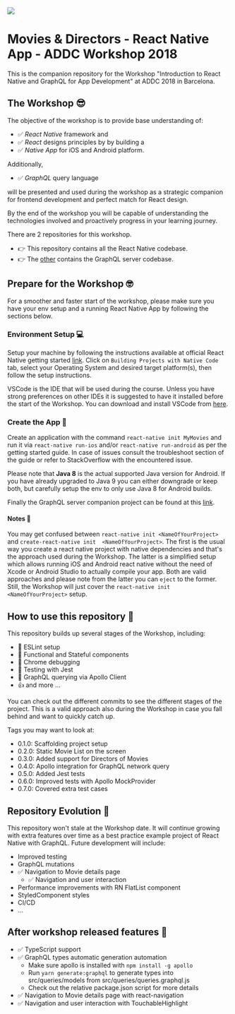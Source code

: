 
<img src="docs/logo.png" />

# Movies & Directors - React Native App - ADDC Workshop 2018

This is the companion repository for the Workshop "Introduction to React Native and GraphQL for App Development" at ADDC 2018 in Barcelona.

## The Workshop 😎
The objective of the workshop is to provide base understanding of:

 - ✅ _React Native_ framework and
 - ✅ _React_ designs principles by by building a 
 - ✅ _Native App_ for iOS and Android 
platform.   

Additionally, 
 - ✅ _GraphQL_ query language 
 
 will be presented and used during the workshop as a strategic companion for frontend development and perfect match for React design.    
 
By the end of the workshop you will be capable of understanding the technologies involved and proactively progress in your learning journey.

There are 2 repositories for this workshop.  
- 👉 This repository contains all the React Native codebase.
- 👉 The [other](https://github.com/nzaghini/graphql-server-addc-2018) contains the GraphQL server codebase.

## Prepare for the Workshop 🤓

For a smoother and faster start of the workshop, please make sure you have your env setup and a running React Native App by following the sections below.

### Environment Setup 💻
Setup your machine by following the instructions available at official React Native getting started [link](https://facebook.github.io/react-native/docs/getting-started.html).
Click on `Building Projects with Native Code` tab, select your Operating System and desired target platform(s), then follow the setup instructions.

VSCode is the IDE that will be used during the course. Unless you have strong preferences on other IDEs it is suggested to have it installed before the start of the Workshop. You can download and install VSCode from [here](https://code.visualstudio.com/).

### Create the App 📱
Create an application with the command `react-native init MyMovies` and run it via `react-native run-ios` and/or `react-native run-android` as per the getting started guide. In case of issues consult the troubleshoot section of the guide or refer to StackOverflow with the encountered issue.

Please note that __Java 8__ is the actual supported Java version for Android. If you have already upgraded to Java 9 you can either downgrade or keep both, but carefully setup the env to only use Java 8 for Android builds.

Finally the GraphQL server companion project can be found at this [link](https://github.com/nzaghini/graphql-server-addc-2018).

#### Notes 📝

You may get confused between `react-native init <NameOfYourProject>` and `create-react-native init  <NameOfYourProject>`. The first is the usual way you create a react native project with native dependencies and that's the approach used during the Workshop. The latter is a simplified setup which allows running iOS and Android react native without the need of Xcode or Android Studio to actually compile your app. Both are valid approaches and please note from the latter you can `eject` to the former.   
Still, the Workshop will just cover the `react-native init <NameOfYourProject>` setup.


## How to use this repository 🧐
This repository builds up several stages of the Workshop, including:
- 💪 ESLint setup
- 🤙 Functional and Stateful components 
- 🤞 Chrome debugging
- 👊 Testing with Jest 
- 🤟 GraphQL querying via Apollo Client
- 👍 and more ...

You can check out the different commits to see the different stages of the project. This is a valid approach also during the Workshop in case you fall behind and want to quickly catch up.

Tags you may want to look at:

- 0.1.0: Scaffolding project setup
- 0.2.0: Static Movie List on the screen
- 0.3.0: Added support for Directors of Movies
- 0.4.0: Apollo integration for GraphQL network query
- 0.5.0: Added Jest tests 
- 0.6.0: Improved tests with Apollo MockProvider
- 0.7.0: Covered extra test cases 

## Repository Evolution 🤤
This repository won't stale at the Workshop date. It will continue growing with extra features over time as a best practice example project of React Native with GraphQL. Future development will include:
- Improved testing 
- GraphQL mutations
- ✅ Navigation to Movie details page
    - ✅ Navigation and user interaction
- Performance improvements with RN FlatList component
- StyledComponent styles
- CI/CD 
- ... 

## After workshop released features 🤤
- ✅ TypeScript support
- ✅ GraphQL types automatic generation automation
    - Make sure apollo is installed with `npm install -g apollo`
    - Run `yarn generate:graphql` to generate types into src/queries/models from src/queries/queries.graphql.js
    - Check out the relative package.json script for more details
- ✅ Navigation to Movie details page with react-navigation
- ✅ Navigation and user interaction with TouchableHighlight
